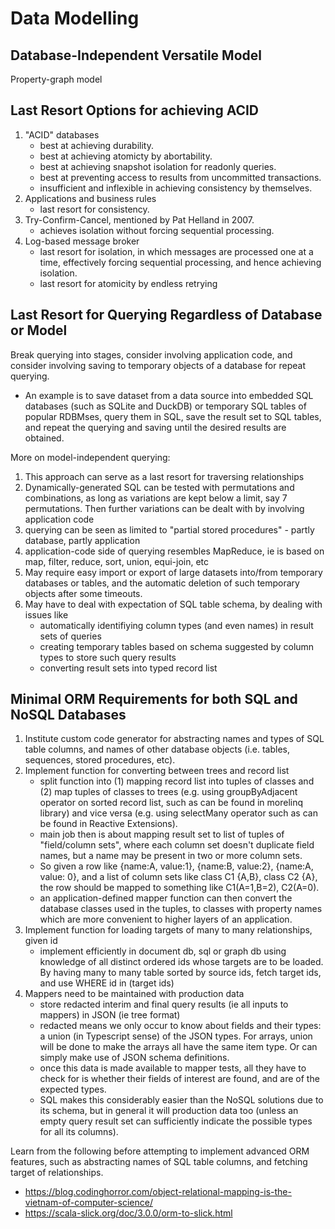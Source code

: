 # Data Modelling

## Database-Independent Versatile Model

Property-graph model

## Last Resort Options for achieving ACID

  1. "ACID" databases
     - best at achieving durability.
     - best at achieving atomicty by abortability.
     - best at achieving snapshot isolation for readonly queries.
     - best at preventing access to results from uncommitted transactions.
     - insufficient and inflexible in achieving consistency by themselves.
  2. Applications and business rules
     - last resort for consistency.
  1. Try-Confirm-Cancel, mentioned by Pat Helland in 2007.
     - achieves isolation without forcing sequential processing.
  2. Log-based message broker
     - last resort for isolation, in which messages are processed one at a time, effectively forcing sequential processing, and hence achieving isolation.
     - last resort for atomicity by endless retrying

## Last Resort for Querying Regardless of Database or Model

Break querying into stages, consider involving application code, and consider involving saving to temporary objects of a database for repeat querying.
  - An example is to save dataset from a data source into embedded SQL databases (such as SQLite and DuckDB) or temporary SQL tables of popular RDBMses, query them in SQL, save the result set to SQL tables, and repeat the querying and saving until the desired results are obtained.

More on model-independent querying: 
  1. This approach can serve as a last resort for traversing relationships
  1. Dynamically-generated SQL can be tested with permutations and combinations,
 as long as variations are kept below a limit, say 7 permutations. Then further variations can be dealt with by involving application code
  1. querying can be seen as limited to "partial stored procedures" - partly database, partly application
  2. application-code side of querying resembles MapReduce, ie is based on map, filter, reduce, sort, union, equi-join, etc
  1. May require easy import or export of large datasets into/from temporary databases or tables, and the automatic deletion of such temporary objects after some timeouts.
  2. May have to deal with expectation of SQL table schema, by dealing with issues like
     - automatically identifiying column types (and even names) in result sets of queries
     - creating temporary tables based on schema suggested by column types to store such query results
     - converting result sets into typed record list

## Minimal ORM Requirements for both SQL and NoSQL Databases

  1. Institute custom code generator for abstracting names and types of SQL table columns, and names of other database objects (i.e. tables, sequences, stored procedures, etc).
  1. Implement function for converting between trees and record list
     - split function into (1) mapping record list into tuples of classes and (2) map tuples of classes to trees (e.g. using groupByAdjacent operator on sorted record list, such as can be found in morelinq library) and vice versa (e.g. using selectMany operator such as can be found in Reactive Extensions).
     - main job then is about mapping result set to list of tuples of "field/column sets", where each column set doesn't duplicate field names, but a name may be present in two or more column sets. 
     - So given a row like {name:A, value:1}, {name:B, value:2}, {name:A, value: 0}, and a list of column sets like class C1 {A,B}, class C2 {A}, the row should be mapped to something like C1(A=1,B=2), C2(A=0).
     - an application-defined mapper function can then convert the database classes used in the tuples, to classes with property names which are more convenient to higher layers  of an application.
  2. Implement function for loading targets of many to many relationships, given id
     - implement efficiently in document db, sql or graph db using knowledge of all distinct ordered ids whose targets are to be loaded. By having many to many table sorted by source ids, fetch target ids, and use WHERE id in (target ids)
  3. Mappers need to be maintained with production data
     - store redacted interim and final query results (ie all inputs to mappers) in JSON (ie tree format)
     - redacted means we only occur to know about fields and their types: a union (in Typescript sense) of the JSON types. For arrays, union will be done to make the arrays all have the same item type. Or can simply make use of JSON schema definitions.
     - once this data is made available to mapper tests, all they have to check for is whether their fields of interest are found, and are of the expected types.
     - SQL makes this considerably easier than the NoSQL solutions due to its schema, but in general it will production data too (unless an empty query result set can sufficiently indicate the possible types for all its columns).

Learn from the following before attempting to implement advanced ORM features, such as abstracting names of SQL table columns, and fetching target of relationships.
  - https://blog.codinghorror.com/object-relational-mapping-is-the-vietnam-of-computer-science/
  - https://scala-slick.org/doc/3.0.0/orm-to-slick.html
